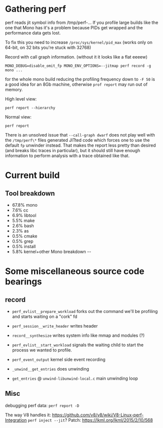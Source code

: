 Gathering perf
==
perf reads jit symbol info from /tmp/perf-... If you profile large builds like the one that Mono has it's a problem because PIDs get wrapped and the performance data gets lost.

To fix this you need to increase `/proc/sys/kernel/pid_max` (works only on 64-bit, on 32 bits you're stuck with 32768)

Record with call graph information. (without it it looks like a flat eeeew)
```
MONO_DEBUG=disable_omit_fp MONO_ENV_OPTIONS=--jitmap perf record -g mono ...
```
for the whole mono build reducing the profiling frequency down to `-F 50` is a good idea for an 8Gb machine, otherwise `prof report` may run out of memory.

High level view:
```
perf report --hierarchy
```

Normal view:
```
perf report
```

There is an unsolved issue that `--call-graph dwarf` does not play well with the `/tmp/perf\*` files generated JITted code which forces one to use the default `fp` unwinder instead. That makes the report less pretty than desired (and breaks libc traces in particular), but it should still have enough information to perform analysis with a trace obtained like that.

Current build
==
Tool breakdown
--
* 67.8% mono
* 7.6% cc
* 6.9% libtool
* 5.5% make
* 2.6% bash
* 2.3% as
* 0.5% cmake
* 0.5% grep
* 0.5% install
* 5.8% kernel+other
Mono breakdown
--


Some miscellaneous source code bearings
==

record
---

* `perf_evlist__prepare_workload` forks out the command we'll be profiling and starts waiting on a "cork" fd

* `perf_session__write_header` writes header

* `record__synthesize` writes system info like mmap and modules (?)

* `perf_evlist__start_workload` signals the waiting child to start the process we wanted to profile.

* `perf_event_output` kernel side event recording

* `_unwind__get_entries` does unwinding

* `get_entries` @ `unwind-libunwind-local.c` main unwinding loop

Misc
---
debugging perf data: `perf report -D`

The way V8 handles it: https://github.com/v8/v8/wiki/V8-Linux-perf-Integration
`perf inject --jit`?
Patch: https://lkml.org/lkml/2015/2/10/568
